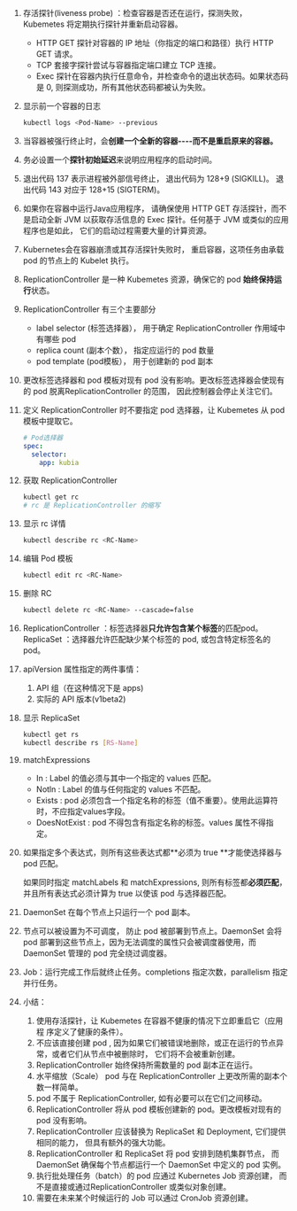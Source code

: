 1. 存活探针(liveness probe) ：检查容器是否还在运行，探测失败， Kubemetes 将定期执行探针并重新启动容器。

   - HTTP GET 探针对容器的 IP 地址（你指定的端口和路径）执行 HTTP GET 请求。
   - TCP 套接字探针尝试与容器指定端口建立 TCP 连接。
   - Exec 探针在容器内执行任意命令，并检查命令的退出状态码。如果状态码是 0, 则探测成功，所有其他状态码都被认为失败。

2. 显示前一个容器的日志

   ```bash
   kubectl logs <Pod-Name> --previous
   ```

3. 当容器被强行终止时，会**创建一个全新的容器----而不是重启原来的容器。**

4. 务必设置一个**探针初始延迟**来说明应用程序的启动时间。

5. 退出代码 137 表示进程被外部信号终止， 退出代码为 128+9 (SIGKILL)。
   退出代码 143 对应于 128+15 (SIGTERM)。

6. 如果你在容器中运行Java应用程序， 请确保使用 HTTP GET 存活探针，而不是启动全新 JVM 以荻取存活信息的 Exec 探针。任何基于 JVM 或类似的应用程序也是如此， 它们的启动过程需要大量的计算资源。

7. Kubernetes会在容器崩溃或其存活探针失败时， 重启容器，这项任务由承载 pod 的节点上的 Kubelet 执行。

8. ReplicationController 是一种 Kubemetes 资源，确保它的 pod **始终保持运行**状态。

9. ReplicationController 有三个主要部分

   - label selector (标签选择器）， 用于确定 ReplicationController 作用域中有哪些 pod
   - replica count (副本个数）， 指定应运行的 pod 数量
   - pod template (pod模板）， 用于创建新的 pod 副本

10. 更改标签选择器和 pod 模板对现有 pod 没有影响。更改标签选择器会使现有的 pod 脱离ReplicationController 的范围， 因此控制器会停止关注它们。

11. 定义 ReplicationController 时不要指定 pod 选择器，让 Kubemetes 从 pod 模板中提取它。

    ```yaml
    # Pod选择器
    spec:
      selector:
        app: kubia
    ```

12. 获取 ReplicationController

    ```bash
    kubectl get rc
    # rc 是 ReplicationController 的缩写
    ```

13. 显示 rc 详情

    ```bash
    kubectl describe rc <RC-Name>
    ```

14. 编辑 Pod 模板

    ```bash
    kubectl edit rc <RC-Name>
    ```

15. 删除 RC

    ```bash
    kubectl delete rc <RC-Name> --cascade=false
    ```

16. ReplicationController ：标签选择器**只允许包含某个标签**的匹配pod。
    ReplicaSet ：选择器允许匹配缺少某个标签的 pod, 或包含特定标签名的 pod。

17. apiVersion 属性指定的两件事情：

    1. API 组（在这种情况下是 apps)
    2. 实际的 API 版本(v1beta2)

18. 显示 ReplicaSet

    ```bash
    kubectl get rs
    kubectl describe rs [RS-Name]
    ```

19. matchExpressions

    - In : Label 的值必须与其中一个指定的 values 匹配。
    - Notln : Label 的值与任何指定的 values 不匹配。
    - Exists : pod 必须包含一个指定名称的标签（值不重要）。使用此运算符时，不应指定values字段。
    - DoesNotExist : pod 不得包含有指定名称的标签。values 属性不得指定。

20. 如果指定多个表达式，则所有这些表达式都**必须为 true **才能使选择器与 pod 匹配。

    如果同时指定 matchLabels 和 matchExpressions, 则所有标签都**必须匹配**，并且所有表达式必须计算为 true 以使该 pod 与选择器匹配。

21. DaemonSet 在每个节点上只运行一个 pod 副本。

22. 节点可以被设置为不可调度， 防止 pod 被部署到节点上。DaemonSet 会将 pod 部署到这些节点上，因为无法调度的属性只会被调度器使用，而 DaemonSet 管理的 pod 完全绕过调度器。

23. Job：运行完成工作后就终止任务。completions 指定次数，parallelism 指定并行任务。

24. 小结： 

    1. 使用存活探针，让 Kubemetes 在容器不健康的情况下立即重启它（应用程
       序定义了健康的条件）。
    2. 不应该直接创建 pod , 因为如果它们被错误地删除，或正在运行的节点异常，或者它们从节点中被删除时， 它们将不会被重新创建。
    3. ReplicationController 始终保持所需数量的 pod 副本正在运行。
    4. 水平缩放（Scale） pod 与在 ReplicationController 上更改所需的副本个数一样简单。
    5. pod 不属于 ReplicationController, 如有必要可以在它们之间移动。
    6. ReplicationController 将从 pod 模板创建新的 pod。更改模板对现有的 pod 没有影响。
    7.  ReplicationController 应该替换为 ReplicaSet 和 Deployment, 它们提供相同的能力， 但具有额外的强大功能。
    8. ReplicationController 和 ReplicaSet 将 pod 安排到随机集群节点， 而 DaemonSet 确保每个节点都运行一个 DaemonSet 中定义的 pod 实例。
    9. 执行批处理任务（batch）的 pod 应通过 Kubernetes Job 资源创建， 而不是直接或通过ReplicationController 或类似对象创建。
    10. 需要在未来某个时候运行的 Job 可以通过 CronJob 资源创建。





